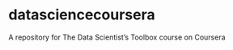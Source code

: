 datasciencecoursera
===================

A repository for The Data Scientist’s Toolbox course on Coursera
